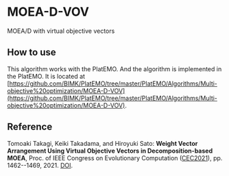 # MOEA-D-VOV
 MOEA/D with virtual objective vectors

## How to use
This algorithm works with the PlatEMO. And the algorithm is implemented in the PlatEMO. It is located at [https://github.com/BIMK/PlatEMO/tree/master/PlatEMO/Algorithms/Multi-objective%20optimization/MOEA-D-VOV](https://github.com/BIMK/PlatEMO/tree/master/PlatEMO/Algorithms/Multi-objective%20optimization/MOEA-D-VOV).

## Reference
Tomoaki Takagi, Keiki Takadama, and Hiroyuki Sato: **Weight Vector Arrangement Using Virtual Objective Vectors in Decomposition-based MOEA**, Proc. of IEEE Congress on Evolutionary Computation ([CEC2021](https://cec2021.mini.pw.edu.pl)), pp. 1462--1469, 2021. [DOI](https://doi.org/10.1109/CEC45853.2021.9504954).
